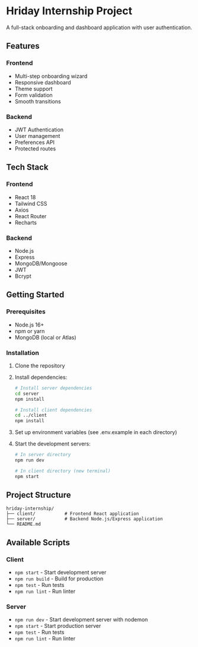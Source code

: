 # Hriday Internship Project

A full-stack onboarding and dashboard application with user authentication.

## Features

### Frontend
- Multi-step onboarding wizard
- Responsive dashboard
- Theme support
- Form validation
- Smooth transitions

### Backend
- JWT Authentication
- User management
- Preferences API
- Protected routes

## Tech Stack

### Frontend
- React 18
- Tailwind CSS
- Axios
- React Router
- Recharts

### Backend
- Node.js
- Express
- MongoDB/Mongoose
- JWT
- Bcrypt

## Getting Started

### Prerequisites
- Node.js 16+
- npm or yarn
- MongoDB (local or Atlas)

### Installation

1. Clone the repository
2. Install dependencies:
   ```bash
   # Install server dependencies
   cd server
   npm install
   
   # Install client dependencies
   cd ../client
   npm install
   ```

3. Set up environment variables (see .env.example in each directory)

4. Start the development servers:
   ```bash
   # In server directory
   npm run dev
   
   # In client directory (new terminal)
   npm start
   ```

## Project Structure

```
hriday-internship/
├── client/           # Frontend React application
├── server/           # Backend Node.js/Express application
└── README.md
```

## Available Scripts

### Client
- `npm start` - Start development server
- `npm run build` - Build for production
- `npm test` - Run tests
- `npm run lint` - Run linter

### Server
- `npm run dev` - Start development server with nodemon
- `npm start` - Start production server
- `npm test` - Run tests
- `npm run lint` - Run linter
